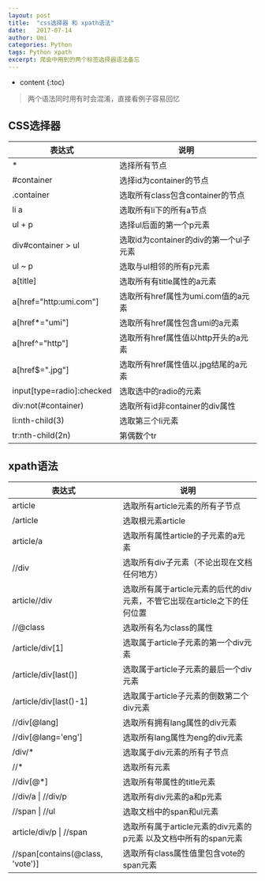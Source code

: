 ```yaml
---
layout: post
title:  "css选择器 和 xpath语法"
date:   2017-07-14 
author: Umi
categories: Python
tags: Python xpath
excerpt: 爬虫中用到的两个标签选择器语法备忘
---
```

* content
{:toc}


> 两个语法同时用有时会混淆，直接看例子容易回忆



## CSS选择器

| 表达式                       | 说明                          |
| ------------------------- | --------------------------- |
| *                         | 选择所有节点                      |
| #container                | 选择id为container的节点           |
| .container                | 选取所有class包含container的节点     |
| li a                      | 选取所有li下的所有a节点               |
| ul + p                    | 选择ul后面的第一个p元素               |
| div#container > ul        | 选取id为container的div的第一个ul子元素 |
| ul ~ p                    | 选取与ul相邻的所有p元素               |
| a[title]                  | 选取所有有title属性的a元素            |
| a[href="http:umi.com"]    | 选取所有href属性为umi.com值的a元素     |
| a[href*="umi"]            | 选取所有href属性包含umi的a元素         |
| a[href^="http"]           | 选取所有href属性值以http开头的a元素      |
| a[href$=".jpg"]           | 选取所有href属性值以.jpg结尾的a元素      |
| input[type=radio]:checked | 选取选中的radio的元素               |
| div:not(#container)       | 选取所有id非container的div属性      |
| li:nth-child(3)           | 选取第三个li元素                   |
| tr:nth-child(2n)          | 第偶数个tr                      |



## xpath语法

| 表达式                              | 说明                                       |
| -------------------------------- | ---------------------------------------- |
| article                          | 选取所有article元素的所有子节点                      |
| /article                         | 选取根元素article                             |
| article/a                        | 选取所有属性article的子元素的a元素                    |
| //div                            | 选取所有div子元素（不论出现在文档任何地方）                  |
| article//div                     | 选取所有属于article元素的后代的div元素，不管它出现在article之下的任何位置 |
| //@class                         | 选取所有名为class的属性                           |
| /article/div[1]                  | 选取属于article子元素的第一个div元素                  |
| /article/div[last()]             | 选取属于article子元素的最后一个div元素                 |
| /article/div[last()-1]           | 选取属于article子元素的倒数第二个div元素                |
| //div[@lang]                     | 选取所有拥有lang属性的div元素                       |
| //div[@lang='eng']               | 选取所有lang属性为eng的div元素                     |
| /div/*                           | 选取属于div元素的所有子节点                          |
| //*                              | 选取所有元素                                   |
| //div[@*]                        | 选取所有带属性的title元素                          |
| //div/a \| //div/p               | 选取所有div元素的a和p元素                          |
| //span \| //ul                   | 选取文档中的span和ul元素                          |
| article/div/p \| //span          | 选取所有属于article元素的div元素的p元素 以及文档中所有的span元素 |
| //span[contains(@class, 'vote')] | 选取所有class属性值里包含vote的span元素               |